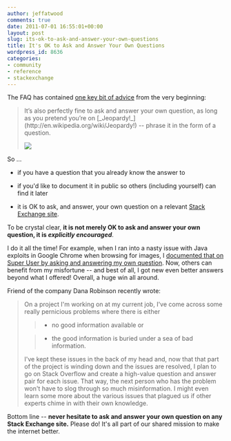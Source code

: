 ```yaml
---
author: jeffatwood
comments: true
date: 2011-07-01 16:55:01+00:00
layout: post
slug: its-ok-to-ask-and-answer-your-own-questions
title: It's OK to Ask and Answer Your Own Questions
wordpress_id: 8636
categories:
- community
- reference
- stackexchange
---
```


The FAQ has contained [one key bit of advice](http://stackoverflow.com/faq#questions) from the very beginning:



<blockquote>
  It’s also perfectly fine to ask and answer your own question, as long as you pretend you’re on [_Jeopardy!_](http://en.wikipedia.org/wiki/Jeopardy!) -- phrase it in the form of a question.
  
  ![](http://blog.stackoverflow.com/wp-content/uploads/jeopardy-set1.jpg)
</blockquote>



So …





  * if you have a question that you already know the answer to


  * if you'd like to document it in public so others (including yourself) can find it later


  * it is OK to ask, and answer, your own question on a relevant [Stack Exchange site](http://stackexchange.com/sites).



To be crystal clear, **it is not merely OK to ask and answer your own question, it is _explicitly encouraged_**.

I do it all the time! For example, when I ran into a nasty issue with Java exploits in Google Chrome when browsing for images, I [documented that on Super User by asking and answering my own question](http://superuser.com/questions/201613/disable-java-plugin-in-google-chrome). Now, others can benefit from my misfortune -- and best of all, I got new even better answers beyond what I offered! Overall, a huge win all around.

Friend of the company Dana Robinson recently wrote:



<blockquote>
  On a project I'm working on at my current job, I've come across some really pernicious problems where there is either
  
  
> 
> 
  
>   * no good information available or 
> 
  
>   * the good information is buried under a sea of bad information.  
> 
  
  
  I've kept these issues in the back of my head and, now that that part of the project is winding down and the issues are resolved, I plan to go on Stack Overflow and create a high-value question and answer pair for each issue.  That way, the next person who has the problem won't have to slog through so much misinformation.  I might even learn some more about the various issues that plagued us if other experts chime in with their own knowledge.
</blockquote>



Bottom line -- **never hesitate to ask and answer your own question on any Stack Exchange site.** Please do! It's all part of our shared mission to make the internet better.

